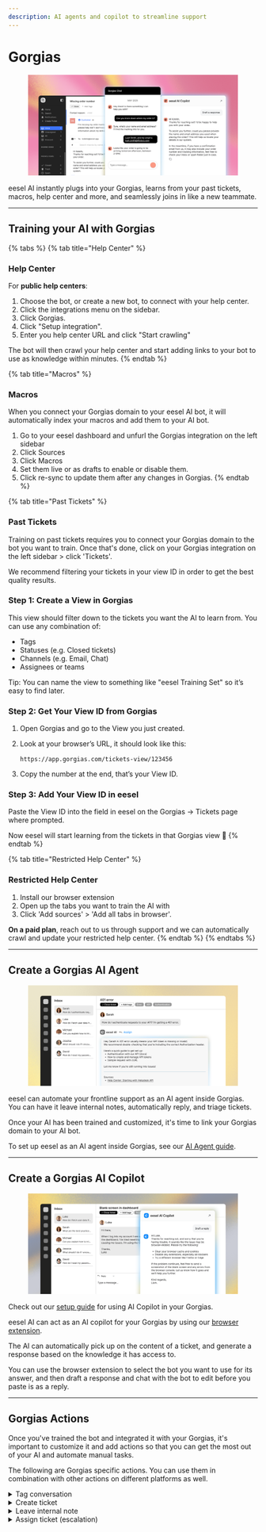 ```yaml
---
description: AI agents and copilot to streamline support
---
```


# Gorgias

<figure><img src="../.gitbook/assets/Gorgias Integration Asset - Revised.png" alt=""><figcaption></figcaption></figure>

eesel AI instantly plugs into your Gorgias, learns from your past tickets, macros, help center and more, and seamlessly joins in like a new teammate.

***

## Training your AI with Gorgias

{% tabs %}
{% tab title="Help Center" %}
### Help Center

For **public help centers**:

1. Choose the bot, or create a new bot, to connect with your help center.&#x20;
2. Click the integrations menu on the sidebar.&#x20;
3. Click Gorgias.
4. Click "Setup integration".
5. Enter you help center URL and click "Start crawling"

The bot will then crawl your help center and start adding links to your bot to use as knowledge within minutes.&#x20;
{% endtab %}

{% tab title="Macros" %}
### Macros

When you connect your Gorgias domain to your eesel AI bot, it will automatically index your macros and add them to your AI bot.

1. Go to your eesel dashboard and unfurl the Gorgias integration on the left sidebar
2. Click Sources
3. Click Macros&#x20;
4. Set them live or as drafts to enable or disable them.
5. Click re-sync to update them after any changes in Gorgias.
{% endtab %}

{% tab title="Past Tickets" %}
### Past Tickets

Training on past tickets requires you to connect your Gorgias domain to the bot you want to train. Once that's done, click on your Gorgias integration on the left sidebar > click 'Tickets'.

We recommend filtering your tickets in your view ID in order to get the best quality results.&#x20;

### Step 1: Create a View in Gorgias <a href="#h_3a290802ea" id="h_3a290802ea"></a>

This view should filter down to the tickets you want the AI to learn from. You can use any combination of:

* Tags
* Statuses (e.g. Closed tickets)
* Channels (e.g. Email, Chat)
* Assignees or teams

Tip: You can name the view to something like "eesel Training Set" so it’s easy to find later.

### Step 2: Get Your View ID from Gorgias <a href="#h_939227d8d1" id="h_939227d8d1"></a>

1. Open Gorgias and go to the View you just created.
2.  Look at your browser’s URL, it should look like this:

    ```
    https://app.gorgias.com/tickets-view/123456
    ```
3. Copy the number at the end, that’s your View ID.

### Step 3: Add Your View ID in eesel <a href="#h_976bf38615" id="h_976bf38615"></a>

Paste the View ID into the field in eesel on the Gorgias -> Tickets page where prompted.

Now eesel will start learning from the tickets in that Gorgias view 🎉
{% endtab %}

{% tab title="Restricted Help Center" %}
### **Restricted Help Center**

1. Install our browser extension
2. Open up the tabs you want to train the AI with
3. Click 'Add sources' > 'Add all tabs in browser'.&#x20;

**On a paid plan**, reach out to us through support and we can automatically crawl and update your restricted help center.
{% endtab %}
{% endtabs %}

***

## Create a Gorgias AI Agent

<figure><img src="../.gitbook/assets/Gorgias AI Agent.png" alt=""><figcaption></figcaption></figure>

eesel can automate your frontline support as an AI agent inside Gorgias. You can have it leave internal notes, automatically reply, and triage tickets.

Once your AI has been trained and customized, it's time to link your Gorgias domain to your AI bot.

To set up eesel as an AI agent inside Gorgias, see our [AI Agent guide](../products/ai-agent.md).



***

## Create a Gorgias AI Copilot

<figure><img src="../.gitbook/assets/Gorgias copilot.png" alt=""><figcaption></figcaption></figure>

Check out our [setup guide](../products/ai-copilot.md) for using AI Copilot in your Gorgias.

eesel AI can act as an AI copilot for your Gorgias by using our [browser extension](https://chromewebstore.google.com/detail/eesel-ai-chatgpt-sidebar/ejhkkbilnpifailgngpkgmiofhioacjd?hl=en).&#x20;

The AI can automatically pick up on the content of a ticket, and generate a response based on the knowledge it has access to.

You can use the browser extension to select the bot you want to use for its answer, and then draft a response and chat with the bot to edit before you paste is as a reply.

***

## Gorgias Actions

Once you've trained the bot and integrated it with your Gorgias, it's important to customize it and add actions so that you can get the most out of your AI and automate manual tasks.

The following are Gorgias specific actions. You can use them in combination with other actions on different platforms as well.

<details>

<summary>Tag conversation</summary>

`gorgias_tag_ticket`

* **Purpose:** Applies tags to a ticket in the Gorgias helpdesk system.
* **Key Params:** `tags: List[str]`
* **When/How to Use:** Use this for categorizing Gorgias tickets based on conversation topics or resolution types. You must provide the tags as a list of strings. The ticket ID for the current conversation is automatically available.
*   **Example Prompt Instruction:**

    > Upon successfully resolving a user's issue related to shipping, call gorgias\_tag\_ticket with the parameter tags=\['shipping', 'resolved-by-ai']. If the user was asking about a specific product, also include a product tag, e.g., tags=\['shipping', 'resolved-by-ai', 'product-X'].

</details>

<details>

<summary>Create ticket</summary>

`gorgias_create_ticket`

* **Purpose:** Creates a new ticket in Gorgias.
* **Key Params:** `subject: str, description: str, email: str, to: str`, optional `priority: str`, optional `status: str`, optional `custom_fields: dict`, optional `channel: str`, optional `via: str`, optional `from_agent: bool`
* **When/How to Use:** Use this when a user's request requires creating a brand new ticket in Gorgias, possibly for a new inquiry identified in a chat or social media interaction that needs formal tracking. You must gather the `subject`, `description`, and `email` of the requester, and specify the `to` email address of the Gorgias mailbox where the ticket should be created. Other parameters like priority or custom fields can be set based on context.
*   **Example Prompt Instruction:**

    > If a user submits feedback via a channel that doesn't automatically create a ticket (like an in-app message you handle conversationally), and the feedback needs formal tracking, offer to create a ticket. If accepted, collect the feedback subject, detailed description, and user's email. Call gorgias\_create\_ticket with the collected info, setting to='support@yourcompany.gorgias.com'. You can also set priority='low' for general feedback.

</details>

<details>

<summary>Leave internal note</summary>

`gorgias_leave_internal_note`

* **Purpose:** Leaves an internal note on the ticket.
* **Key Params:** `note: str`
* **When/How to Use:** Use this action to leave internal notes on conversations in Gorgias. Describe what you want the internal note to be - this could be a draft reply for your agents to pick up, a translation of the user message and so on.
*   **Example Prompt Instruction:**

    > If you escalate a conversation to a human agent, or if you need to summarize the AI's actions for the next agent, call gorgias\_leave\_internal\_note. The note parameter should contain the summary. For urgent escalations that need specific attention, you can also include notify\_emails=\['agent1@example.com', 'manager@example.com'] to alert specific team members.

</details>

<details>

<summary>Assign ticket (escalation)</summary>

`gorgias_assign_ticket`

* **Purpose:** Assigns a ticket to a specific user in the Gorgias helpdesk system.
* **Key Params:** `assignee_id: int`
* **When/How to Use:** Use this to route the current Gorgias ticket to a specific agent or team member identified by their user ID. The ticket ID is automatically available.
*   **Example Prompt Instruction:**

    > If the user's query requires a human agent for a complex return request, inform them you are escalating to the returns specialist and call gorgias\_assign\_ticket. Set the assignee\_id parameter to the integer ID of the returns specialist, e.g., assignee\_id=67890.

</details>
